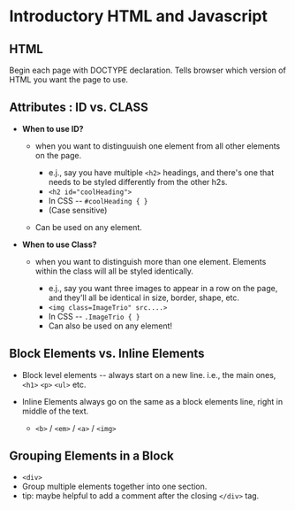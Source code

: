 # Introductory HTML and Javascript

## HTML

Begin each page with DOCTYPE declaration. Tells browser which version of HTML you want the page to use.

## Attributes : ID vs. CLASS

- **When to use ID?**
  - when you want to distinguuish one element from all other elements on the page. 
  
    - e.j., say you have multiple `<h2>` headings, and there's one that needs to be styled differently from the other h2s. 
    - `<h2 id="coolHeading">`
    - In CSS -- `#coolHeading { }`
    - (Case sensitive)

  - Can be used on any element.

- **When to use Class?**
  - when you want to distinguish more than one element. Elements within the class will all be styled identically.

    - e.j., say you want three images to appear in a row on the page, and they'll all be identical in size, border, shape, etc.
    - `<img class=ImageTrio" src....>`
    - In CSS -- `.ImageTrio { }`
    - Can also be used on any element!

## Block Elements vs. Inline Elements

- Block level elements -- always start on a new line. i.e., the main ones, `<h1>` `<p>` `<ul>` etc. 

- Inline Elements always go on the same as a block elements line, right in middle of the text. 

  -  `<b>` / `<em>` / `<a>` / `<img>`

## Grouping Elements in a Block

- `<div>`
- Group multiple elements together into one section. 
- tip: maybe helpful to add a comment after the closing `</div>` tag.
